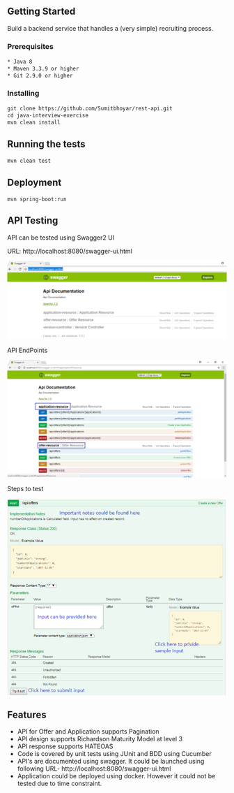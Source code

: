 ## Getting Started

Build a backend service that handles a (very simple) recruiting process.

### Prerequisites
```
* Java 8
* Maven 3.3.9 or higher
* Git 2.9.0 or higher
```

### Installing
```
git clone https://github.com/Sumitbhoyar/rest-api.git
cd java-interview-exercise
mvn clean install
```

## Running the tests
```
mvn clean test
```

## Deployment
```
mvn spring-boot:run
```

## API Testing
API can be tested using Swagger2 UI

URL: http://localhost:8080/swagger-ui.html

![Alt text](documents/images/SwaggerUI.png?raw=true)

API EndPoints

![Alt text](documents/images/APIEndpoints.png?raw=true)

Steps to test

![Alt text](documents/images/SwaggerSteps.png?raw=true)

## Features

* API for Offer and Application supports Pagination
* API design supports Richardson Maturity Model at level 3
* API response supports HATEOAS
* Code is covered by unit tests using JUnit and BDD using Cucumber
* API's are documented using swagger. It could be launched using following URL- http://localhost:8080/swagger-ui.html
* Application could be deployed using docker. However it could not be tested due to time constraint.

